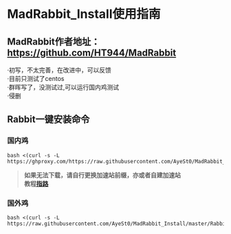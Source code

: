 # MadRabbit_Install使用指南

## MadRabbit作者地址：https://github.com/HT944/MadRabbit 

·初写，不太完善，在改进中，可以反馈  
·目前只测试了centos  
·群晖写了，没测试过,可以运行国内鸡测试  
·侵删
## Rabbit一键安装命令
 

### 国内鸡
```shell
bash <(curl -s -L https://ghproxy.com/https://raw.githubusercontent.com/AyeSt0/MadRabbit_Install/master/RabbitInstall.sh)
```
>**如果无法下载，请自行更换加速站前缀，亦或者自建加速站  
教程[指路](https://www.kejiwanjia.com/jiaocheng/105320.html)**
### 国外鸡
```shell
bash <(curl -s -L https://raw.githubusercontent.com/AyeSt0/MadRabbit_Install/master/RabbitInstall.sh)
```
